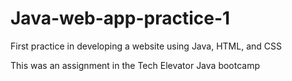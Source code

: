 # Java-web-app-practice-1
First practice in developing a website using Java, HTML, and CSS

This was an assignment in the Tech Elevator Java bootcamp